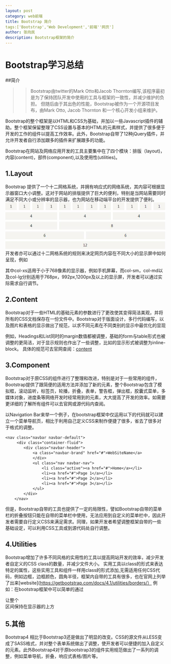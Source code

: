 ```yaml
---
layout: post
category: web前端
title: Bootstrap 简介
tags:['Bootstrap','Web Development','前端''网页']
author: 张向民
description: Bootstrap框架的简介
---
```


# Bootstrap学习总结

##简介
>> Bootstrap由twitter的Mark Otto和Jacob Thornton编写,该程序最初是为了保持团队开发中使用的工具与框架的一致性，并减少维护的负担。
>>但随后由于其出色的性能，Bootstrap被作为一个开源项目发布，由Mark Otto, Jacob Thornton 和一个核心开发小组来维护。

Bootstrap的整个框架是以HTML和CSS为基础，并加以一些Javascript插件的辅助。整个框架保留整理了CSS设置与基本的HTML的元素样式，并提供了很多便于开发的工作的组件以提高工作效率。此外，Bootstrap自带了12种jQuery插件，并允许开发者自行添加跟多的插件来扩展跟多的功能。

Bootstrap在网站及网络应用开发的工具主要集中在了四个模块：排版（layout)，内容(content)，部件(component),以及使用性(utilities)。
## 1.Layout
Bootstrap 提供了一个十二网格系统，并拥有响应式的网络系统，其内容可根据显示器窗口大小调整。这对于网站的排版提供了巨大的便利，特别是当网站需要同时满足不同大小或分辨率的显示器，也为网站在移动端平台的开发提供了便利。
![12grid](/images/12grids.png)
开发者亦可以通过十二网格系统的规则来决定网页内容在不同大小的显示屏中如何呈现，例如

<div class="row">
<div class='col-xs-12 col-sm-6 col-md-4 col-lg-4'>

其中col-xs适用于小于768像素的显示器，例如手机屏幕，而col-sm，col-md以及col-lg分别适用于768px，992px,1200px及以上的显示屏，开发者可以通过实际需求自行调节。

## 2.Content
Bootstrap对于一些HTML的基础元素的参数进行了更改使其变得简洁美观，并将所有的CSS文档保存在一份文件中。Bootstrap对于版面设计，多行代码编写，以及图片和表格的显示做出了规范，以求不同元素在不同类别的显示中最优化的显现

例如，Headings和List同时的margin数值都被调整，基础的form与table形式也被调整的更简洁，对于显示规则也作出了一些调整，比如<label>的显示形式被调整为inline-block。
具体的规范可去官网查阅：[content](http://getbootstrap.com/docs/4.1/content/reboot/)

## 3.Component
Bootstrap对于原CSS的组件进行了整理和改进，特别是对于一些常用的组件，Bootstrap提供了跟简便的适用方法并添加了新的元素，整个Bootstrap包含了模拟框，滚动监听，标签页，轮播，折叠，表单，警告框，弹出框，胶囊式菜单，多媒体对象，进度条等网络开发时经常用到的元素，大大提高了开发的效率。如需要更详细的了解所有组件可以去官网或源代码内查阅。

以Navigation Bar来举一个例子，在bootstrap框架中仅运用以下的代码就可以建立一个菜单导航页，相比于利用自己定义CSS来制作便捷了很多，省去了很多对于格式的调整。

	<nav class="navbar navbar-default">
   	     <div class="container-fluid">
      		<div class="navbar-header">
        	    <a class="navbar-brand" href="#">WebSiteName</a>
     	        </div>
                <ul class="nav navbar-nav">
                    <li class="active"><a href="#">Home</a></li>
                    <li><a href="#">Page 1</a></li>
                    <li><a href="#">Page 2</a></li>
                    <li><a href="#">Page 3</a></li>
                </ul>
            </div>
        </nav>

但是，Bootstrap自带的工具也提供了一定的局限性，譬如Bootstrap自带的菜单栏的折叠按钮只能在自带的菜单栏中使用，无法应用到自定义的菜单栏中，因此开发者需要自行定义CSS来满足需求。同理，如果开发者希望调整框架自带的一些基础设定，可以利用CSS工具或到源代码处自行调整。

## 4.Utilities
Bootstrap增加了许多不同风格的实用性的工具以提高网站开发的效率，减少开发者自定义的CSS class的数量，并减少文件大小。
实用工具以class的形式来表达特定的属性，这些实用工具和组件一样用class的形式添加,无需适用任何CSS代码，例如边框，边框颜色，圆角半径，框架内自带的工具有很多，也在官网上列举了出来[website](https://getbootstrap.com/docs/4.1/utilities/borders/）
例如：在bootstrap框架中可以简单的通过 <div class="fixed-top"> 让整个 <div> 区间保持在显示器的上方

## 5.其他
Bootstrap4 相比于Bootstrap3还是做出了明显的改变。CSS的源文件从LESS变成了SASS格式，并对整个表单系统做出了调整，使开发者可以便捷的加入自定义的元素。此外Bootstrap4对于原bootstrap3的组件实用规范做出了一系列的调整，例如菜单导航，折叠，响应式表格/图片等。















